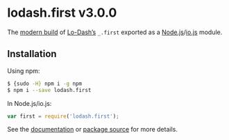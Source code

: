 # lodash.first v3.0.0

The [modern build](https://github.com/lodash/lodash/wiki/Build-Differences) of [Lo-Dash’s](https://lodash.com/) `_.first` exported as a [Node.js](http://nodejs.org/)/[io.js](https://iojs.org/) module.

## Installation

Using npm:

```bash
$ {sudo -H} npm i -g npm
$ npm i --save lodash.first
```

In Node.js/io.js:

```js
var first = require('lodash.first');
```

See the [documentation](https://lodash.com/docs#first) or [package source](https://github.com/lodash/lodash/blob/3.0.0-npm-packages/lodash.first/index.js) for more details.
